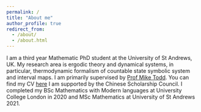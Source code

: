 ```yaml
---
permalink: /
title: "About me"
author_profile: true
redirect_from: 
  - /about/
  - /about.html
---
```


I am a third year Mathematic PhD student at the University of St Andrews, UK. My research area is ergodic theory and dynamical systems, in particular, thermodynamic formalism of countable state symbolic system and interval maps. I am primarily supervised by [Prof Mike Todd](https://mtoddm.github.io/). You can find my CV [here](../assets/CV.pdf) I am supported by the Chinese Scholarship Council. 
I completed my BSc Mathematics with Modern languages at University College London in 2020 and MSc Mathematics at University of St Andrews 2021. 

